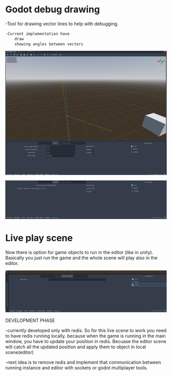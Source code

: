 # Godot debug drawing

-Tool for drawing vector lines to help with debugging.

    -Current implementation have 
        draw
        showing angles between vectors
![image info](./ReadmePics/Vectors.png)

![image info](./ReadmePics/Angles.png)



<h1>Live play scene</h1>

Now there is option for game objects to run in the editor (like in unity).
Basically you just run the game and the whole scene will play also in the editor.

![image info](./ReadmePics/LivePlay.png)



DEVELOPMENT PHASE

-currently developed only with redis. So for this live scene to work you need to have redis running locally.
 because when the game is running in the main window, you have to update your position in redis. Becuase
 the editor scene will catch all the updated position and apply them to object in local scene(editor)
 
-next idea is to remove redis and implement that communication between running instance and editor with sockets or godot multiplayer
 tools.

